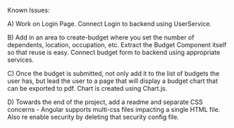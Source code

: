 Known Issues: 

A) Work on Login Page. Connect Login to backend using UserService.

B) Add in an area to create-budget where you set the number of dependents, location, occupation, etc. Extract the Budget Component itself so that reuse is easy. Connect budget form to backend using appropriate services. 

C) Once the budget is submitted, not only add it to the list of budgets the user has, but lead the user to a page that will display a budget chart that can be exported to pdf. Chart is created using Chart.js.

D) Towards the end of the project, add a readme and separate CSS concerns - Angular supports multi-css files impacting a single HTML file. Also re enable security by deleting that security config file.